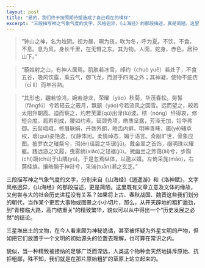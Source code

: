 ```yaml
---
layout: post
title: "是的，我们终于按照期待塑造成了自己现在的模样"
excerpt: "三段描写神之气象气度的文字，风格迥异，《山海经》的那段描述，真是简陋。这里既有文章立意及文体的缘故，又何尝与大的社会历史进程没有关系呢？如果将上古、春秋战国、魏晋等时期当作某个更宏大图景之小小切片，从开天辟地的粗犷遒劲，到“青楼临大路，高门结重关”的精致繁华，貌似可以得出一个“历史发展之必然”的结论。"
---
```


> ”钟山之神，名为烛阴。视为昼，暝为夜，吹为冬，呼为夏。不饮，不食，不息。息为风，身长千里，在无臂之东。其为物，人面，蛇身，赤色。居钟山下。”


> “藐姑射之山，有神人居焉。肌肤若冰雪，绰约（chuò yuē）若处子，不食五谷，吸风饮露，乘云气，御飞龙，而游乎四海之外；其神凝，使物不疵疠（cī lì）而年谷熟。


> “其形也，翩若惊鸿，婉若游龙，荣曜（yào）秋菊，华茂春松。髣髴（fǎngfú）兮若轻云之蔽月，飘飖（yáo)兮若流风之回雪。远而望之，皎若太阳升朝霞。迫而察之，灼若芙蕖(qú)出渌(lù)波。秾（nóng）纤得衷，修短合度。肩若削成，腰如约素。延颈秀项，皓质呈露，芳泽无加，铅华弗御。云髻峨峨，修眉联娟，丹唇外朗，皓齿内鲜。明眸善睐，靥(yè)辅承权，瓌(guī)姿艳逸，仪静体闲。柔情绰态，媚于语言。奇服旷世，骨象应图。披罗衣之璀粲兮，珥(ěr)瑶碧之华琚(jū)。戴金翠之首饰，缀明珠以耀躯。践远游之文履，曳雾绡(xiāo)之轻裾(jū)。微幽兰之芳蔼(ǎi)兮，步踟(chí)蹰(chú)于山隅(yú)。于是忽焉纵体，以遨以嬉。左倚采旄(máo)，右荫桂旗。攘皓腕于神浒兮，采湍(tuān)濑之玄芝。”

三段描写神之气象气度的文字，分别来自《山海经》《逍遥游》和《洛神赋》，文字风格迥异，《山海经》的那段描述，更是简陋。这里既有文章立意及文体的缘故，又何尝与大的社会历史进程没有关系？如果将上古、春秋战国、魏晋这些我们划分的朝代，当作某个更宏大事物或图景之小小切片，那么，从开天辟地的粗犷遒劲，到“青楼临大路，高门结重关”的精致繁华，貌似可以从中得出一个“历史发展之必然”的结论。

三星堆出土的文物，在今人看来颇为神秘诡谲，甚至被怀疑为外星文明的产物，但如把它们放置于一个文明的初始源头的位置去理解，也可算在常识之内。

貌似，当一种精致被接纳的足够广泛而深远，人类这个物种会天然地排斥原始、抗拒粗鄙，殊不知，我们就是在那片原始粗犷的草原上站立起来的。
